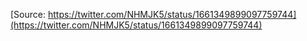 [Source: https://twitter.com/NHMJK5/status/1661349899097759744](https://twitter.com/NHMJK5/status/1661349899097759744)